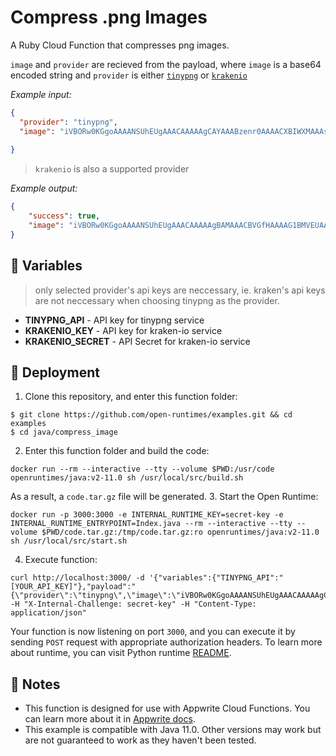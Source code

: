 # Compress .png Images

A Ruby Cloud Function that compresses png images.


`image` and `provider` are recieved from the payload, where `image` is a base64 encoded string and `provider` is either [`tinypng`](https://tinypng.com) or [`krakenio`](https://kraken.io)

_Example input:_

```json
{
  "provider": "tinypng",
  "image": "iVBORw0KGgoAAAANSUhEUgAAACAAAAAgCAYAAABzenr0AAAACXBIWXMAAAsTAAALEwEAmpwYAAAAf0lEQVR4nO2Wuw2AMAxEbw1gpMwDDMBcGQpooDKydGVAoXCK6J7k6qyc83MCCFGP/Yz+CkDF4KHmjgowbQF0CKFrCDUiwztqxabHCL0/xwcNhoI2UdsjC8g0mQvaSs1zwkg0uQAsAEaGm9/UPCeU7eMj6loTEpf6ZOQWMxd98gAhZnS6XEZcNQAAAABJRU5ErkJggg==",
    
}
```

> `krakenio` is also a supported provider

_Example output:_

```json
{
    "success": true,
    "image": "iVBORw0KGgoAAAANSUhEUgAAACAAAAAgBAMAAACBVGfHAAAAG1BMVEUAAAAAAAAAAAAAAAAAAAAAAAAAAAAAAAAAAACUUeIgAAAACHRSTlMA8712Sxr5g97cFtUAAAA9SURBVCjPY6Aa6AADfAIcDSA8KoBTgLGVgSFCAEmAqZmBwUIBSYClzTQ4wwE52Cs6OtpR4oFFUciBerEKAP58HnyLtZsYAAAAAElFTkSuQmCC"
}
```

## 📝 Variables

> only selected provider's api keys are neccessary, ie. kraken's api keys are not neccessary when choosing tinypng as the provider.

- **TINYPNG_API** - API key for tinypng service
- **KRAKENIO_KEY** - API key for kraken-io service
- **KRAKENIO_SECRET** - API Secret for kraken-io service

## 🚀 Deployment

1. Clone this repository, and enter this function folder:

```
$ git clone https://github.com/open-runtimes/examples.git && cd examples
$ cd java/compress_image
```

2. Enter this function folder and build the code:
```
docker run --rm --interactive --tty --volume $PWD:/usr/code openruntimes/java:v2-11.0 sh /usr/local/src/build.sh
```
As a result, a `code.tar.gz` file will be generated.
3. Start the Open Runtime:
```
docker run -p 3000:3000 -e INTERNAL_RUNTIME_KEY=secret-key -e INTERNAL_RUNTIME_ENTRYPOINT=Index.java --rm --interactive --tty --volume $PWD/code.tar.gz:/tmp/code.tar.gz:ro openruntimes/java:v2-11.0 sh /usr/local/src/start.sh
```

4. Execute function:

```shell
curl http://localhost:3000/ -d '{"variables":{"TINYPNG_API":"[YOUR_API_KEY]"},"payload":"{\"provider\":\"tinypng\",\"image\":\"iVBORw0KGgoAAAANSUhEUgAAACAAAAAgCAYAAABzenr0AAAACXBIWXMAAAsTAAALEwEAmpwYAAAAf0lEQVR4nO2Wuw2AMAxEbw1gpMwDDMBcGQpooDKydGVAoXCK6J7k6qyc83MCCFGP/Yz+CkDF4KHmjgowbQF0CKFrCDUiwztqxabHCL0/xwcNhoI2UdsjC8g0mQvaSs1zwkg0uQAsAEaGm9/UPCeU7eMj6loTEpf6ZOQWMxd98gAhZnS6XEZcNQAAAABJRU5ErkJggg==\"}"}' -H "X-Internal-Challenge: secret-key" -H "Content-Type: application/json"
```

Your function is now listening on port `3000`, and you can execute it by sending `POST` request with appropriate authorization headers. To learn more about runtime, you can visit Python runtime [README](https://github.com/open-runtimes/open-runtimes/tree/main/runtimes/java-11.0).

## 📝 Notes
- This function is designed for use with Appwrite Cloud Functions. You can learn more about it in [Appwrite docs](https://appwrite.io/docs/functions).
- This example is compatible with Java 11.0. Other versions may work but are not guaranteed to work as they haven't been tested.